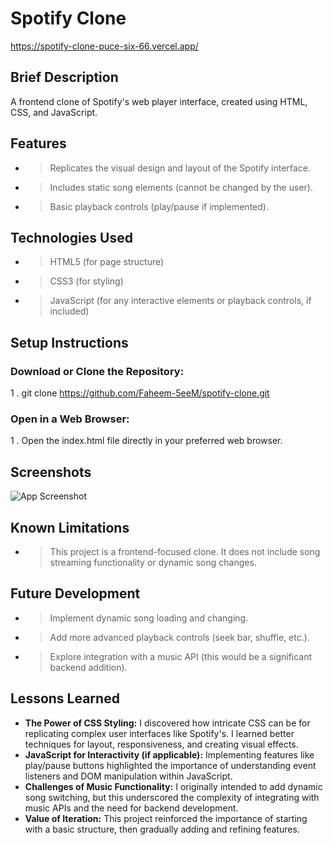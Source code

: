 # **Spotify Clone**
https://spotify-clone-puce-six-66.vercel.app/
## Brief Description
A frontend clone of Spotify's web player interface, created using HTML, CSS, and JavaScript.

## Features

- > Replicates the visual design and layout of the Spotify interface.
- > Includes static song elements (cannot be changed by the user).
- > Basic playback controls (play/pause if implemented).

## Technologies Used

- >HTML5 (for page structure)
- >CSS3 (for styling)
- >JavaScript (for any interactive elements or playback controls, if included)

## Setup Instructions

### Download or Clone the Repository:
1 . git clone https://github.com/Faheem-5eeM/spotify-clone.git

### Open in a Web Browser:

1 . Open the index.html file directly in your preferred web browser.

## Screenshots

![App Screenshot](https://github.com/Faheem-5eeM/spotify-clone/blob/main/Screenshot%202024-03-14%20132909.png)

## Known Limitations

- > This project is a frontend-focused clone. It does not include song streaming functionality or dynamic song changes.

## Future Development

- > Implement dynamic song loading and changing.
- > Add more advanced playback controls (seek bar, shuffle, etc.).
- > Explore integration with a music API (this would be a significant backend addition).

## Lessons Learned

* **The Power of CSS Styling:** I discovered how intricate CSS can be for replicating complex user interfaces like Spotify's.  I learned better techniques for layout, responsiveness, and creating visual effects.
* **JavaScript for Interactivity (if applicable):**  Implementing features like play/pause buttons highlighted the importance of understanding event listeners and DOM manipulation within JavaScript. 
* **Challenges of Music Functionality:** I originally intended to add dynamic song switching, but this underscored the complexity of integrating with music APIs and the need for backend development.
* **Value of Iteration:** This project reinforced the importance of starting with a basic structure, then gradually adding and refining features. 











